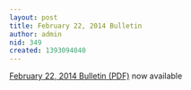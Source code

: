 ```yaml
---
layout: post
title: February 22, 2014 Bulletin
author: admin
nid: 349
created: 1393094040
---
```

<p><a href="http://www.botwoodsda.org/sites/botwoodsda.org/files/02.%20February%2022%2C%202014.pdf">February 22, 2014 Bulletin (PDF)</a> now available</p>



